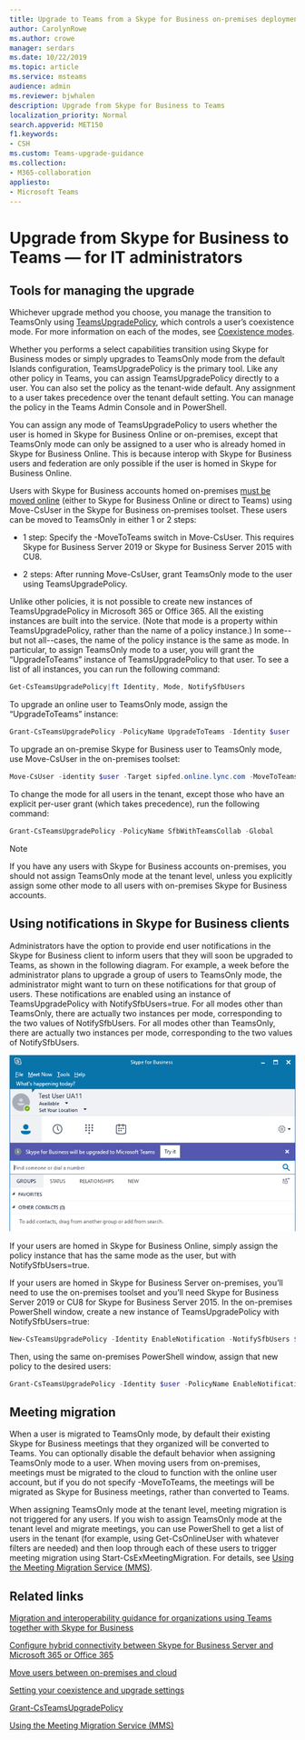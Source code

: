```yaml
---
title: Upgrade to Teams from a Skype for Business on-premises deployment - Microsoft Teams
author: CarolynRowe
ms.author: crowe
manager: serdars
ms.date: 10/22/2019
ms.topic: article
ms.service: msteams
audience: admin
ms.reviewer: bjwhalen
description: Upgrade from Skype for Business to Teams  
localization_priority: Normal
search.appverid: MET150
f1.keywords:
- CSH
ms.custom: Teams-upgrade-guidance
ms.collection: 
- M365-collaboration
appliesto:
- Microsoft Teams
---
```


# Upgrade from Skype for Business to Teams &mdash; for IT administrators

## Tools for managing the upgrade

Whichever upgrade method you choose, you manage the transition to TeamsOnly using [TeamsUpgradePolicy](https://docs.microsoft.com/powershell/module/skype/grant-csteamsupgradepolicy?view=skype-ps), which controls a user’s coexistence mode. For more information on each of the modes, see [Coexistence modes](migration-interop-guidance-for-teams-with-skype.md#coexistence-modes).

Whether you performs a select capabilities transition using Skype for Business modes or simply upgrades to TeamsOnly mode from the default Islands configuration, TeamsUpgradePolicy is the primary tool. Like any other policy in Teams, you can assign TeamsUpgradePolicy directly to a user. You can also set the policy as the tenant-wide default. Any assignment to a user takes precedence over the tenant default setting.  You can manage the policy in the Teams Admin Console and in PowerShell.

You can assign any mode of TeamsUpgradePolicy to users whether the user is homed in Skype for Business Online or on-premises, except that TeamsOnly mode can only be assigned to a user who is already homed in Skype for Business Online. This is because interop with Skype for Business users and federation are only possible if the user is homed in Skype for Business Online.

Users with Skype for Business accounts homed on-premises [must be moved online](https://docs.microsoft.com/SkypeForBusiness/hybrid/move-users-from-on-premises-to-teams) (either to Skype for Business Online or direct to Teams) using Move-CsUser in the Skype for Business on-premises toolset. These users can be moved to TeamsOnly in either 1 or 2 steps:

-	1 step:  Specify the -MoveToTeams switch in Move-CsUser. This requires Skype for Business Server 2019 or Skype for Business Server 2015 with CU8.

-	2 steps: After running Move-CsUser, grant TeamsOnly mode to the user using TeamsUpgradePolicy.

Unlike other policies, it is not possible to create new instances of TeamsUpgradePolicy in Microsoft 365 or Office 365. All the existing instances are built into the service.  (Note that mode is a property within TeamsUpgradePolicy, rather than the name of a policy instance.) In some--but not all--cases, the name of the policy instance is the same as mode. In particular, to assign TeamsOnly mode to a user, you will grant the “UpgradeToTeams” instance of TeamsUpgradePolicy to that user. To see a list of all instances, you can run the following command:

```PowerShell
Get-CsTeamsUpgradePolicy|ft Identity, Mode, NotifySfbUsers
```

To upgrade an online user to TeamsOnly mode, assign the “UpgradeToTeams” instance: 

```PowerShell
Grant-CsTeamsUpgradePolicy -PolicyName UpgradeToTeams -Identity $user 
```

To upgrade an on-premise Skype for Business user to TeamsOnly mode, use Move-CsUser in the on-premises toolset:

```PowerShell
Move-CsUser -identity $user -Target sipfed.online.lync.com -MoveToTeams -credential $cred
```

To change the mode for all users in the tenant, except those who have an explicit per-user grant (which takes precedence), run the following command:

```PowerShell
Grant-CsTeamsUpgradePolicy -PolicyName SfbWithTeamsCollab -Global
```


>[!NOTE]
>If you have any users with Skype for Business accounts on-premises, you should not assign TeamsOnly mode at the tenant level, unless you explicitly assign some other mode to all users with on-premises Skype for Business accounts.


## Using notifications in Skype for Business clients

Administrators have the option to provide end user notifications in the Skype for Business client to inform users that they will soon be upgraded to Teams, as shown in the following diagram. For example, a week before the administrator plans to upgrade a group of users to TeamsOnly mode, the administrator might want to turn on these notifications for that group of users. These notifications are enabled using an instance of TeamsUpgradePolicy with NotifySfbUsers=true.  For all modes other than TeamsOnly, there are actually two instances per mode, corresponding to the two values of NotifySfbUsers.  For all modes other than TeamsOnly, there are actually two instances per mode, corresponding to the two values of NotifySfbUsers. 

![Diagram showing notifications](media/teams-upgrade-sfb-with-notifications.png)

If your users are homed in Skype for Business Online, simply assign the policy instance that has the same mode as the user, but with NotifySfbUsers=true. 

If your users are homed in Skype for Business Server on-premises, you’ll need to use the on-premises toolset and you’ll need Skype for Business Server 2019 or CU8 for Skype for Business Server 2015. In the on-premises PowerShell window, create a new instance of TeamsUpgradePolicy with NotifySfbUsers=true:

```PowerShell
New-CsTeamsUpgradePolicy -Identity EnableNotification -NotifySfbUsers $true
```

Then, using the same on-premises PowerShell window, assign that new policy to the desired users:

```PowerShell
Grant-CsTeamsUpgradePolicy -Identity $user -PolicyName EnableNotification
```

## Meeting migration

When a user is migrated to TeamsOnly mode, by default their existing Skype for Business meetings that they organized will be converted to Teams. You can optionally disable the default behavior when assigning TeamsOnly mode to a user. When moving users from on-premises, meetings must be migrated to the cloud to function with the online user account, but if you do not specify -MoveToTeams, the meetings will be migrated as Skype for Business meetings, rather than converted to Teams. 

When assigning TeamsOnly mode at the tenant level, meeting migration is not triggered for any users. If you wish to assign TeamsOnly mode at the tenant level and migrate meetings, you can use PowerShell to get a list of users in the tenant (for example, using Get-CsOnlineUser with whatever filters are needed) and then loop through each of these users to trigger meeting migration using Start-CsExMeetingMigration. For details, see [Using the Meeting Migration Service (MMS)](https://docs.microsoft.com/skypeforbusiness/audio-conferencing-in-office-365/setting-up-the-meeting-migration-service-mms).



## Related links

[Migration and interoperability guidance for organizations using Teams together with Skype for Business](migration-interop-guidance-for-teams-with-skype.md) 

[Configure hybrid connectivity between Skype for Business Server and Microsoft 365 or Office 365](https://docs.microsoft.com/SkypeForBusiness/hybrid/configure-hybrid-connectivity)

[Move users between on-premises and cloud](https://docs.microsoft.com/SkypeForBusiness/hybrid/move-users-between-on-premises-and-cloud)

[Setting your coexistence and upgrade settings](setting-your-coexistence-and-upgrade-settings.md)

[Grant-CsTeamsUpgradePolicy](https://docs.microsoft.com/powershell/module/skype/grant-csteamsupgradepolicy?view=skype-ps)

[Using the Meeting Migration Service (MMS)](https://docs.microsoft.com/skypeforbusiness/audio-conferencing-in-office-365/setting-up-the-meeting-migration-service-mms)


